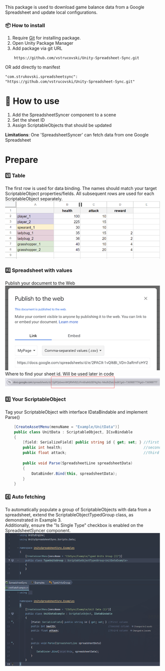 This package is used to download game balance data from a Google Spreadsheet and update local configurations.

### 📦 How to install
1. Require [Git](https://git-scm.com/) for installing package.
2. Open Unity Package Manager
3. Add package via git URL 
```
    https://github.com/vstrucovski/Unity-Spreadsheet-Sync.git
```
OR add directly to manifest
```
"com.strukovski.spreadsheetsync": "https://github.com/vstrucovski/Unity-Spreadsheet-Sync.git"
```

# 🧾 How to use
1. Add the SpreadsheetSyncer component to a scene
2. Set the sheet ID
3. Assign ScriptableObjects that should be updated

**Limitations**:
One 'SpreadsheetSyncer' can fetch data from one Google Spreadsheet

# Prepare
### 1️⃣ Table
The first row is used for data binding. The names should match your target ScriptableObject properties/fields.
All subsequent rows are used for each ScriptableObject separately.
![](Documentation/howTo_prepareTable.png)

### 2️⃣ Spreadsheet with values
Publish your document to the Web
![publish](Documentation/howTo_publish.png)
Where to find your sheet id. Will be used later in code
![screenshot](Documentation/howTo_findSheetId.png)

### 3️⃣ Your ScriptableObject
Tag your ScriptableObject with interface IDataBindable and implement Parse()
```cs
    [CreateAssetMenu(menuName = "Example/UnitData")]
    public class UnitData : ScriptableObject, ICsvBindable
    {
        [field: SerializeField] public string id { get; set; } //first column
        public int health;                                     //second column
        public float attack;                                   //third column

        public void Parse(SpreadsheetLine spreadsheetData)
        {
            DataBinder.Bind(this, spreadsheetData);
        }
    }
```

### 4️⃣ Auto fetching
To automatically populate a group of ScriptableObjects with data from a spreadsheet, extend the ScriptableObjectTypedGroup class, as demonstrated in Example 3. <br>Additionally, ensure the "Is Single Type" checkbox is enabled on the SpreadsheetSyncer component.  
![img.png](Documentation/autoFetchGroup.png)